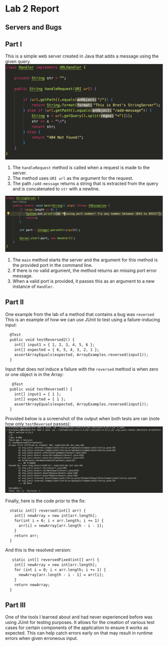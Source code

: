 # Lab 2 Report
## Servers and Bugs

## Part I
This is a simple web server created in Java that adds a message using the given query.
![remoteaccess](https://github.com/bretdubois/cse15l-lab-reports/blob/main/images/lab2code1.png?raw=true)
1. The `handleRequest` method is called when a request is made to the server. 
2. The method uses `URI url` as the argument for the request.
3. The path `/add-message` returns a string that is extracted from the query and is concatenated to `str` with a newline.

![remoteaccess](https://github.com/bretdubois/cse15l-lab-reports/blob/main/images/lab2code2.png?raw=true)
1. The `main` method starts the server and the argument for this method is the provided port in the command line.
2. If there is no valid argument, the method returns an missing port error message.
3. When a valid port is provided, it passes this as an argument to a new instance of `Handler`.

## Part II
One example from the lab of a method that contains a bug was `reversed`
This is an example of how we can use JUnit to test using a failure-inducing input:
~~~
  @Test
  public void testReversed2() {
    int[] input1 = { 1, 2, 3, 4, 5, 6 };
    int[] expected = { 6, 5, 4, 3, 2, 1 };
    assertArrayEquals(expected, ArrayExamples.reversed(input1));
  }
~~~
Input that does not induce a failure with the `reversed` method is when zero or one object is in the Array:
~~~
   @Test
  public void testReversed() {
    int[] input1 = { 1 };
    int[] expected = { 1 };
    assertArrayEquals(expected, ArrayExamples.reversed(input1));
  }
~~~

Provided below is a screenshot of the output when both tests are ran (note how only `testReversed` passes):
![remoteaccess](https://github.com/bretdubois/cse15l-lab-reports/blob/main/images/lab2junit.png?raw=true)


Finally, here is the code prior to the fix:
~~~
  static int[] reversed(int[] arr) {
    int[] newArray = new int[arr.length];
    for(int i = 0; i < arr.length; i += 1) {
      arr[i] = newArray[arr.length - i - 1];
    }
    return arr;
  }
~~~

And this is the resolved version:
~~~
   static int[] reversedFixed(int[] arr) {
    int[] newArray = new int[arr.length];
    for (int i = 0; i < arr.length; i += 1) {
      newArray[arr.length - i - 1] = arr[i];
    }
    return newArray;
  }
~~~



## Part III
One of the tools I learned about and had never experienced before was using JUnit for testing purposes.
It allows for the creation of various test cases for certain components of the application to ensure it works as expected.
This can help catch errors early on that may result in runtime errors when given erroneous input.
